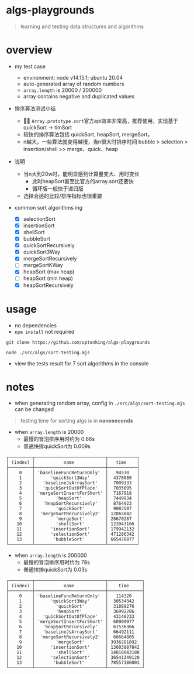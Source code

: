 # algs-playgrounds

> learning and testing data structures and algorithms

# overview
- my test case
  - environment: node v14.15.1; ubuntu 20.04
  - auto-generated array of random numbers
  - `array.length` is 20000 / 200000
  - array contains negative and duplicated values

- 排序算法测试小结
  - 👍🏻️ `Array.prototype.sort`官方api效率非常高，推荐使用，实现基于quickSort -> timSort
  - 较快的排序算法包括 quickSort, heapSort, mergeSort，
  - n越大，一些算法就变得越慢，当n很大时排序时间 bubble > selection > insertion/shell >> merge、quick、heap

- 说明
  - 当n大到20w时，能明显感到计算量变大、用时变长
     - 此时heapSort甚至比官方的array.sort还要快
     - 循环版一般快于递归版
  - 选择合适的比较/排序指标也很重要

- common sort algorithms ing
  - [x] selectionSort
  - [x] insertionSort
  - [x] shellSort
  - [x] bubbleSort
  - [x] quickSortRecursively
  - [x] quickSort3Way
  - [x] mergeSortRecursively
  - [ ] mergeSortKWay
  - [x] heapSort (max heap)
  - [ ] heapSort (min heap)
  - [x] heapSortRecursively 
# usage
- no dependencies
- `npm install` not required

```shell
git clone https://github.com/uptonking/algs-playgrounds

node ./src/algs/sort-testing.mjs
```

- view the tests result for 7 sort algorithms in the console
# notes
-  when generating random array, config in `./src/algs/sort-testing.mjs` can be changed

> testing time for sorting algs is in **nanoseconds**

- when `array.length` is 20000
  - 最慢的冒泡排序用时约为 0.66s
  - 普通快排quickSort为  0.009s

```
┌─────────┬───────────────────────────┬───────────┐
│ (index) │           name            │   time    │
├─────────┼───────────────────────────┼───────────┤
│    0    │ 'baselineFuncReturnOnly'  │   94530   │
│    1    │      'quickSort3Way'      │  4378080  │
│    2    │   'baselineJsArraySort'   │  7009133  │
│    3    │   'quickSortOutOfPlace'   │  7035095  │
│    4    │ 'mergeSortInsertForShort' │  7167918  │
│    5    │        'heapSort'         │  7449934  │
│    6    │   'heapSortRecursively'   │  8764923  │
│    7    │        'quickSort'        │  9083507  │
│    8    │  'mergeSortRecursively2'  │ 12065042  │
│    9    │        'mergeSort'        │ 28670287  │
│   10    │        'shellSort'        │ 123943166 │
│   11    │      'insertionSort'      │ 179942132 │
│   12    │      'selectionSort'      │ 471286342 │
│   13    │       'bubbleSort'        │ 665470877 │
└─────────┴───────────────────────────┴───────────┘
```

- when `array.length` is 200000
  - 最慢的冒泡排序用时约为 78s
  - 普通快排quickSort为  0.03s

```
┌─────────┬───────────────────────────┬─────────────┐
│ (index) │           name            │    time     │
├─────────┼───────────────────────────┼─────────────┤
│    0    │ 'baselineFuncReturnOnly'  │   114320    │
│    1    │      'quickSort3Way'      │  30534342   │
│    2    │        'quickSort'        │  31889276   │
│    3    │        'heapSort'         │  36992286   │
│    4    │   'quickSortOutOfPlace'   │  43148233   │
│    5    │ 'mergeSortInsertForShort' │  60909977   │
│    6    │   'heapSortRecursively'   │  61536366   │
│    7    │   'baselineJsArraySort'   │  66492111   │
│    8    │  'mergeSortRecursively2'  │  66664805   │
│    9    │        'mergeSort'        │ 3936281892  │
│   10    │      'insertionSort'      │ 13603887842 │
│   11    │        'shellSort'        │ 14818043188 │
│   12    │      'selectionSort'      │ 36541349120 │
│   13    │       'bubbleSort'        │ 78557186003 │
└─────────┴───────────────────────────┴─────────────┘
```
